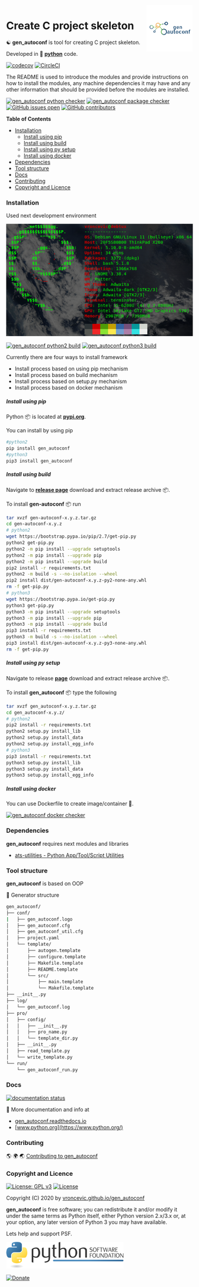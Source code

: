 <img align="right" src="https://raw.githubusercontent.com/vroncevic/gen_autoconf/dev/docs/gen_autoconf_logo.png" width="25%">

# Create C project skeleton

☯️ **gen_autoconf** is tool for creating C project skeleton.

Developed in 🐍 **[python](https://www.python.org/)** code.

[![codecov](https://codecov.io/gh/vroncevic/gen_autoconf/branch/dev/graph/badge.svg?token=21LYIV9SNU)](https://codecov.io/gh/vroncevic/gen_autoconf) [![CircleCI](https://circleci.com/gh/vroncevic/gen_autoconf/tree/master.svg?style=svg)](https://circleci.com/gh/vroncevic/gen_autoconf/tree/master)

The README is used to introduce the modules and provide instructions on
how to install the modules, any machine dependencies it may have and any
other information that should be provided before the modules are installed.

[![gen_autoconf python checker](https://img.shields.io/github/workflow/status/vroncevic/gen_autoconf/gen_autoconf_python_checker?style=flat&label=gen_autoconf%20python%20checker)](https://github.com/vroncevic/gen_autoconf/actions/workflows/gen_autoconf_python_checker.yml) [![gen_autoconf package checker](https://img.shields.io/github/workflow/status/vroncevic/gen_autoconf/gen_autoconf_package_checker?style=flat&label=gen_autoconf%20package%20checker)](https://github.com/vroncevic/gen_autoconf/actions/workflows/gen_autoconf_package_checker.yml) [![GitHub issues open](https://img.shields.io/github/issues/vroncevic/gen_autoconf.svg)](https://github.com/vroncevic/gen_autoconf/issues) [![GitHub contributors](https://img.shields.io/github/contributors/vroncevic/gen_autoconf.svg)](https://github.com/vroncevic/gen_autoconf/graphs/contributors)

<!-- START doctoc generated TOC please keep comment here to allow auto update -->
<!-- DON'T EDIT THIS SECTION, INSTEAD RE-RUN doctoc TO UPDATE -->
**Table of Contents**

- [Installation](#installation)
    - [Install using pip](#install-using-pip)
    - [Install using build](#install-using-build)
    - [Install using py setup](#install-using-py-setup)
    - [Install using docker](#install-using-docker)
- [Dependencies](#dependencies)
- [Tool structure](#tool-structure)
- [Docs](#docs)
- [Contributing](#contributing)
- [Copyright and Licence](#copyright-and-licence)

<!-- END doctoc generated TOC please keep comment here to allow auto update -->

### Installation

Used next development environment

![debian linux os](https://raw.githubusercontent.com/vroncevic/gen_autoconf/dev/docs/debtux.png)

[![gen_autoconf python2 build](https://img.shields.io/github/workflow/status/vroncevic/gen_autoconf/gen_autoconf_python2_build?style=flat&label=gen_autoconf%20python2%20build)](https://github.com/vroncevic/gen_autoconf/actions/workflows/gen_autoconf_python2_build.yml) [![gen_autoconf python3 build](https://img.shields.io/github/workflow/status/vroncevic/gen_autoconf/gen_autoconf_python3_build?style=flat&label=gen_autoconf%20python3%20build)](https://github.com/vroncevic/gen_autoconf/actions/workflows/gen_autoconf_python3_build.yml)

Currently there are four ways to install framework
* Install process based on using pip mechanism
* Install process based on build mechanism
* Install process based on setup.py mechanism
* Install process based on docker mechanism

##### Install using pip

Python 📦 is located at **[pypi.org](https://pypi.org/project/gen_autoconf/)**.

You can install by using pip

```bash
#python2
pip install gen_autoconf
#python3
pip3 install gen_autoconf
```

##### Install using build

Navigate to **[release page](https://github.com/vroncevic/gen_autoconf/releases)** download and extract release archive 📦.

To install **gen-autoconf** 📦 run

```bash
tar xvzf gen-autoconf-x.y.z.tar.gz
cd gen-autoconf-x.y.z
# python2
wget https://bootstrap.pypa.io/pip/2.7/get-pip.py
python2 get-pip.py
python2 -m pip install --upgrade setuptools
python2 -m pip install --upgrade pip
python2 -m pip install --upgrade build
pip2 install -r requirements.txt
python2 -m build -s --no-isolation --wheel
pip2 install dist/gen-autoconf-x.y.z-py2-none-any.whl
rm -f get-pip.py
# python3
wget https://bootstrap.pypa.io/get-pip.py
python3 get-pip.py 
python3 -m pip install --upgrade setuptools
python3 -m pip install --upgrade pip
python3 -m pip install --upgrade build
pip3 install -r requirements.txt
python3 -m build -s --no-isolation --wheel
pip3 install dist/gen-autoconf-x.y.z-py3-none-any.whl
rm -f get-pip.py
```

##### Install using py setup

Navigate to release **[page](https://github.com/vroncevic/gen_autoconf/releases/)** download and extract release archive 📦.

To install **gen_autoconf** 📦 type the following

```bash
tar xvzf gen_autoconf-x.y.z.tar.gz
cd gen_autoconf-x.y.z/
# python2
pip2 install -r requirements.txt
python2 setup.py install_lib
python2 setup.py install_data
python2 setup.py install_egg_info
# python3
pip3 install -r requirements.txt
python3 setup.py install_lib
python3 setup.py install_data
python3 setup.py install_egg_info
```

##### Install using docker

You can use Dockerfile to create image/container 🚢.

[![gen_autoconf docker checker](https://img.shields.io/github/workflow/status/vroncevic/gen_autoconf/gen_autoconf_docker_checker?style=flat&label=gen_autoconf%20docker%20checker)](https://github.com/vroncevic/gen_autoconf/actions/workflows/gen_autoconf_docker_checker.yml)

### Dependencies

**gen_autoconf** requires next modules and libraries

* [ats-utilities - Python App/Tool/Script Utilities](https://vroncevic.github.io/gen_autoconf)

### Tool structure

**gen_autoconf** is based on OOP

🧰 Generator structure

```bash
gen_autoconf/
├── conf/
|   ├── gen_autoconf.logo
│   ├── gen_autoconf.cfg
│   ├── gen_autoconf_util.cfg
│   ├── project.yaml
│   └── template/
│       ├── autogen.template
│       ├── configure.template
│       ├── Makefile.template
│       ├── README.template
│       └── src/
│           ├── main.template
│           └── Makefile.template
├── __init__.py
├── log/
│   └── gen_autoconf.log
├── pro/
│   ├── config/
│   │   ├── __init__.py
│   │   ├── pro_name.py
│   │   └── template_dir.py
│   ├── __init__.py
│   ├── read_template.py
│   └── write_template.py
└── run/
    └── gen_autoconf_run.py
```

### Docs

[![documentation status](https://readthedocs.org/projects/gen-autoconf/badge/?version=latest)](https://gen-autoconf.readthedocs.io/en/latest/?badge=latest)

📗 More documentation and info at

* [gen_autoconf.readthedocs.io](https://gen_autoconf.readthedocs.io/en/latest/)
* [www.python.org](https://www.python.org/)

### Contributing

🌎 🌍 🌏 [Contributing to gen_autoconf](CONTRIBUTING.md)

### Copyright and Licence

[![License: GPL v3](https://img.shields.io/badge/License-GPLv3-blue.svg)](https://www.gnu.org/licenses/gpl-3.0) [![License](https://img.shields.io/badge/License-Apache%202.0-blue.svg)](https://opensource.org/licenses/Apache-2.0)

Copyright (C) 2020 by [vroncevic.github.io/gen_autoconf](https://vroncevic.github.io/gen_autoconf/)

**gen_autoconf** is free software; you can redistribute it and/or modify
it under the same terms as Python itself, either Python version 2.x/3.x or,
at your option, any later version of Python 3 you may have available.

Lets help and support PSF.

[![Python Software Foundation](https://raw.githubusercontent.com/vroncevic/gen_autoconf/dev/docs/psf-logo-alpha.png)](https://www.python.org/psf/)

[![Donate](https://www.paypalobjects.com/en_US/i/btn/btn_donateCC_LG.gif)](https://psfmember.org/index.php?q=civicrm/contribute/transact&reset=1&id=2)
